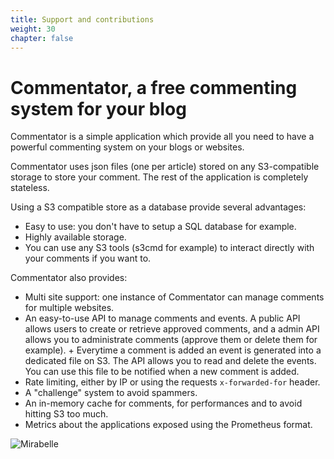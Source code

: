 ```yaml
---
title: Support and contributions
weight: 30
chapter: false
---
```


# Commentator, a free commenting system for your blog

Commentator is a simple application which provide all you need to have a powerful commenting system on your blogs or websites.

Commentator uses json files (one per article) stored on any S3-compatible storage to store your comment. The rest of the application is completely stateless.

Using a S3 compatible store as a database provide several advantages:

- Easy to use: you don't have to setup a SQL database for example.
- Highly available storage.
- You can use any S3 tools (s3cmd for example) to interact directly with your comments if you want to.

Commentator also provides:

- Multi site support: one instance of Commentator can manage comments for multiple websites.
-  An easy-to-use API to manage comments and events. A public API allows users to create or retrieve approved comments, and a admin API allows you to administrate comments (approve them or delete them for example). +
Everytime a comment is added an event is generated into a dedicated file on S3. The API allows you to read and delete the events. You can use this file to be notified when a new comment is added.
- Rate limiting, either by IP or using the requests `x-forwarded-for` header.
- A "challenge" system to avoid spammers.
- An in-memory cache for comments, for performances and to avoid hitting S3 too much.
- Metrics about the applications exposed using the Prometheus format.

![Mirabelle](img/commentator_presentation.jpg)
